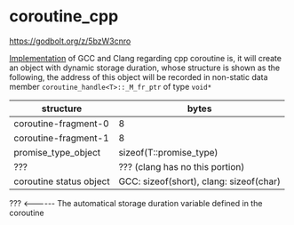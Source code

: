 # coroutine_cpp

https://godbolt.org/z/5bzW3cnro

[Implementation](https://godbolt.org/z/jdb3sKT7n) of GCC and Clang regarding cpp coroutine is, it will create an object with dynamic storage duration, whose structure is shown as the following, the address of this object will be recorded in non-static data member `coroutine_handle<T>::_M_fr_ptr` of type `void*` 

| structure | bytes  |  
|  ---- | -------| 
|  coroutine-fragment-0 |  8 |
|  coroutine-fragment-1 |  8 |
| promise_type_object|  sizeof(T::promise_type)    |      
| ??? |  ??? (clang has no this portion)|            
| coroutine status object|  GCC: sizeof(short), clang: sizeof(char) | 

??? <------ The automatical storage duration variable defined in the coroutine
